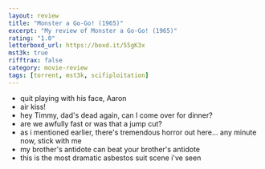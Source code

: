 ```yaml
---
layout: review
title: "Monster a Go-Go! (1965)"
excerpt: "My review of Monster a Go-Go! (1965)"
rating: "1.0"
letterboxd_url: https://boxd.it/55gK3x
mst3k: true
rifftrax: false
category: movie-review
tags: [torrent, mst3k, scifiploitation]
---
```


- quit playing with his face, Aaron
- air kiss!
- hey Timmy, dad's dead again, can I come over for dinner?
- are we awfully fast or was that a jump cut?
- as i mentioned earlier, there's tremendous horror out here... any minute now, stick with me
- my brother's antidote can beat your brother's antidote
- this is the most dramatic asbestos suit scene i've seen

